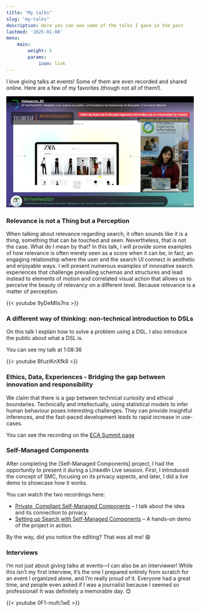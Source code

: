 ```yaml
---
title: "My talks"
slug: "my-talks"
description: Here you can see some of the talks I gave in the past
lastmod: '2025-01-08'
menu:
    main:
        weight: 5
        params: 
            icon: link
---
```


I love giving talks at events! Some of them are even recorded and shared online. Here are a few of my favorites (though not all of them!).

![Photo taken during my participation in EII Tech Fest 2023](1.jpg)

<h3>Relevance is not a Thing but a Perception</h3>

When talking about relevance regarding search, it often sounds like it is a thing, something that can be touched and seen. Nevertheless, that is not the case. What do I mean by that? In this talk, I will provide some examples of how relevance is often merely seen as a score when it can be, in fact, an engaging relationship where the user and the search UI connect in aesthetic and enjoyable ways. I will present numerous examples of innovative search experiences that challenge prevailing schemas and structures and lead instead to elements of motion and correlated visual action that allows us to perceive the beauty of relevancy on a different level. Because relevance is a matter of perception.

{{< youtube 9yDeMlis7ns >}}

<h3>A different way of thinking: non-technical introduction to DSLs</h3>

On this talk I explain how to solve a problem using a DSL. I also introduce the public about what a DSL is.

You can see my talk at 1:08:36

{{< youtube BfuziKnXfk8 >}}

<h3>Ethics, Data, Experiences - Bridging the gap between innovation and responsibility</h3>

We claim that there is a gap between technical curiosity and ethical boundaries. Technically and intellectually, using statistical models to infer human behaviour poses interesting challenges. They can provide insightful inferences, and the fast-paced development leads to rapid increase in use-cases. 

You can see the recording on the [ECA Summit page](https://www.ethicalalliance.co/conference-speakers/ana-garcia)

<h3>Self-Managed Components</h3>

After completing the [Self-Managed Components] project, I had the opportunity to present it during a LinkedIn Live session. First, I introduced the concept of SMC, focusing on its privacy aspects, and later, I did a live demo to showcase how it works.

You can watch the two recordings here:

* [Private, Compliant Self-Managed Components](https://www.youtube.com/watch?v=gjBRAN5SWMs) – I talk about the idea and its connection to privacy.
* [Setting up Search with Self-Managed Components](https://www.youtube.com/watch?v=qHIty1hsl6k&t=2s) – A hands-on demo of the project in action.

 By the way, did you notice the editing? That was all me! 😄

 <h3>Interviews</h3>

I’m not just about giving talks at events—I can also be an interviewer! While this isn’t my first interview, it’s the one I prepared entirely from scratch for an event I organized alone, and I’m really proud of it. Everyone had a great time, and people even asked if I was a journalist because I seemed so professional! It was definitely a memorable day. 😊

 {{< youtube 0F1-mufc1wE >}}